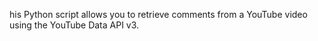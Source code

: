 his Python script allows you to retrieve comments from a YouTube video using the YouTube Data API v3.
